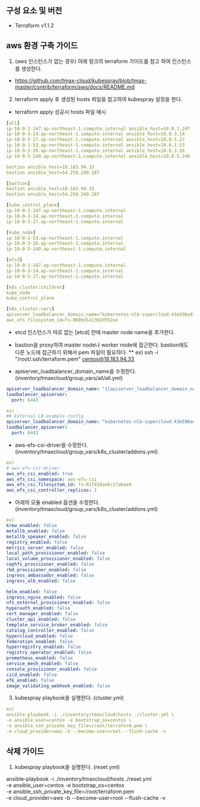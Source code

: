 ## 구성 요소 및 버전
  * Terraform v1.1.2

## aws 환경 구축 가이드

1. (aws 인스턴스가 없는 경우) 아래 링크의 terraform 가이드를 참고 하여 인스턴스를 생성한다.
* https://github.com/tmax-cloud/kubespray/blob/tmax-master/contrib/terraform/aws/docs/README.md

2. terraform apply 후 생성된 hosts 파일을 참고하여 kubespray 설정을 한다.

* terraform apply 성공시 hosts 파일 예시
```yml
[all]
ip-10-0-1-247.ap-northeast-1.compute.internal ansible_host=10.0.1.247
ip-10-0-3-14.ap-northeast-1.compute.internal ansible_host=10.0.3.14
ip-10-0-5-27.ap-northeast-1.compute.internal ansible_host=10.0.5.27
ip-10-0-1-53.ap-northeast-1.compute.internal ansible_host=10.0.1.53
ip-10-0-3-26.ap-northeast-1.compute.internal ansible_host=10.0.3.26
ip-10-0-5-240.ap-northeast-1.compute.internal ansible_host=10.0.5.240

bastion ansible_host=18.183.94.33
bastion ansible_host=54.250.249.187

[bastion]
bastion ansible_host=18.183.94.33
bastion ansible_host=54.250.249.187

[kube_control_plane]
ip-10-0-1-247.ap-northeast-1.compute.internal
ip-10-0-3-14.ap-northeast-1.compute.internal
ip-10-0-5-27.ap-northeast-1.compute.internal

[kube_node]
ip-10-0-1-53.ap-northeast-1.compute.internal
ip-10-0-3-26.ap-northeast-1.compute.internal
ip-10-0-5-240.ap-northeast-1.compute.internal

[etcd]
ip-10-0-1-247.ap-northeast-1.compute.internal
ip-10-0-3-14.ap-northeast-1.compute.internal
ip-10-0-5-27.ap-northeast-1.compute.internal

[k8s_cluster:children]
kube_node
kube_control_plane

[k8s_cluster:vars]
apiserver_loadbalancer_domain_name="kubernetes-nlb-supercloud-43e596a4155bc464.elb.ap-northeast-1.amazonaws.com"
aws_efs_filesystem_id=fs-060bd1a1362dfb2ee
```
* etcd 인스턴스가 따로 없는  [etcd] 란에 master node name을 추가한다.
* bastion을 proxy하여 master node나 worker node에 접근한다. bastion에도 다른 노드에 접근하기 위해서 pem 파일이 필요하다.
  ** ex) ssh -i "/root/.ssh/terraform.pem" centos@18.183.94.33

* apiserver_loadbalancer_domain_name을 수정한다. (inventory/tmaxcloud/group_vars/all/all.yml)

```yml
apiserver_loadbalancer_domain_name: "{{apiserver_loadbalancer_domain_name}}"
loadbalancer_apiserver:
  port: 6443

ex)
## External LB example config
apiserver_loadbalancer_domain_name: "kubernetes-nlb-supercloud-43e596a4155bc464.elb.ap-northeast-1.amazonaws.com"
loadbalancer_apiserver:
  port: 6443
```

* aws-efs-csi-driver을 수정한다. (inventory/tmaxcloud/group_vars/k8s_cluster/addons.yml)

```yml
ex)
# aws-efs-csi-driver
aws_efs_csi_enabled: true
aws_efs_csi_namespace: aws-efs-csi
aws_efs_csi_filesystem_id: fs-01f418ae6c17a6ae4
aws_efs_csi_controller_replicas: 1
```

* 아래의 모듈 enabled 옵션을 수정한다. (inventory/tmaxcloud/group_vars/k8s_cluster/addons.yml)

```yml
ex)
krew_enabled: false
metallb_enabled: false
metallb_speaker_enabled: false
registry_enabled: false
metrics_server_enabled: false
local_path_provisioner_enabled: false
local_volume_provisioner_enabled: false
cephfs_provisioner_enabled: false
rbd_provisioner_enabled: false
ingress_ambassador_enabled: false
ingress_alb_enabled: false

helm_enabled: false
ingress_nginx_enabled: false
nfs_external_provisioner_enabled: false
hyperauth_enabled: false
cert_manager_enabled: false
cluster_api_enabled: false
template_service_broker_enabled: false
catalog_controller_enabled: false
hypercloud_enabled: false
federation_enabled: false
hyperregistry_enabled: false
registry_operator_enabled: false
prometheus_enabled: false 
service_mesh_enabled: false
console_provisioner_enabled: false
cicd_enabled: false
efk_enabled: false
image_validating_webhook_enabled: false
```

3. kubespray playbook을 실행한다. (cluster.yml)

```yml
ex)
ansible-playbook -i ./inventory/tmaxcloud/hosts ./cluster.yml \
-e ansible_user=centos -e bootstrap_os=centos \
-e ansible_ssh_private_key_file=/root/terraform.pem \
-e cloud_provider=aws -b --become-user=root --flush-cache -v
```

## 삭제 가이드

1. kubespray playbook을 실행한다. (reset.yml)

ansible-playbook -i ./inventory/tmaxcloud/hosts ./reset.yml \
-e ansible_user=centos -e bootstrap_os=centos \
-e ansible_ssh_private_key_file=/root/terraform.pem \
-e cloud_provider=aws -b --become-user=root --flush-cache -v
